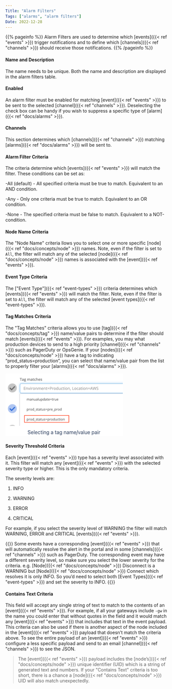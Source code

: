 ```yaml
---
Title: "Alarm Filters"
Tags: ["alarms", "alarm filters"]
Date: 2022-12-28
---
```


{{% pageinfo %}}
Alarm Filters are used to determine which [events]({{< ref "events" >}}) trigger notifications and to define which [channels]({{< ref "channels" >}}) should receive those notifications.
{{% /pageinfo %}}

#### Name and Description

The name needs to be unique. Both the name and description are displayed in the alarm filters table.

#### Enabled

An alarm filter must be enabled for matching [event]({{< ref "events" >}}) to be sent to the selected [channel]({{< ref "channels" >}}). Deselecting the check box can be handy if you wish to suppress a specific type of [alarm]({{< ref "docs/alarms" >}}).

#### Channels

This section determines which [channels]({{< ref "channels" >}}) matching [alarms]({{< ref "docs/alarms" >}}) will be sent to.

#### Alarm Filter Criteria

The criteria determine which [events]({{< ref "events" >}}) will match the filter. These conditions can be set as:

-All (default) - All specified criteria must be true to match. Equivalent to an AND condition.

-Any - Only one criteria must be true to match. Equivalent to an OR condition.

-None - The specified criteria must be false to match. Equivalent to a NOT-condition.

#### Node Name Criteria

The "Node Name" criteria llows you to select one or more specific [node]({{< ref "docs/concepts/node" >}}) names. Note, even if the filter is set to `All`, the filter will match any of the selected [node]({{< ref "docs/concepts/node" >}}) names is associated with the [event]({{< ref "events" >}}).

#### Event Type Criteria

The ["Event Type"]({{< ref "event-types" >}}) criteria determines which [events]({{< ref "events" >}}) will match the filter. Note, even if the filter is set to `All`, the filter will match any of the selected [event types]({{< ref "event-types" >}}).

#### Tag Matches Criteria

The "Tag Matches" criteria allows you to use [tag]({{< ref "docs/concepts/tag" >}}) name/value pairs to determine if the filter should match [events]({{< ref "events" >}}). For examples, you may what production devices to send to a high priority [channel]({{< ref "channels" >}}) such as PagerDuty or OpsGenie. If your [nodes]({{< ref "docs/concepts/node" >}}) have a tag to indicating “prod_status=production”, you can select that name/value pair from the list to properly filter your [alarms]({{< ref "docs/alarms" >}}).

![img](tag-matches.png)

#### Severity Threshold Criteria

Each [event]({{< ref "events" >}}) type has a severity level associated with it. This filter will match any [event]({{< ref "events" >}}) with the selected severity type or higher. This is the only mandatory criteria.

The severity levels are:

1. INFO

2. WARNING

3. ERROR

4. CRITICAL

For example, if you select the severity level of WARNING the filter will match WARNING, ERROR and CRITICAL [events]({{< ref "events" >}}).

{{<alert>}} Some events have a corresponding [event]({{< ref "events" >}}) that will automatically resolve the alert in the portal and in some [channels]({{< ref "channels" >}}) such as PagerDuty. The corresponding event may have a different severity level, so make sure you select the lower severity for the criteria. e.g. [Node]({{< ref "docs/concepts/node" >}}) Disconnect is a WARNING but [Node]({{< ref "docs/concepts/node" >}}) Connect which resolves it is only INFO. So you’d need to select both [Event Types]({{< ref "event-types" >}}) and set the severity to INFO. {{</alert>}}

#### Contains Text Criteria

This field will accept any single string of text to match to the contents of an [event]({{< ref "events" >}}). For example, if all your gateways include `-gw` in the name you could enter that without quotes in the field and it would match any [event]({{< ref "events" >}}) that includes that text in the event payload. This criteria can also be used if there is another aspect of the node included in the [event]({{< ref "events" >}}) payload that doesn’t match the criteria above. To see the entire payload of an [event]({{< ref "events" >}}) configure a less specific payload and send to an email [channel]({{< ref "channels" >}}) to see the JSON.

> The [event]({{< ref "events" >}}) payload includes the [node’s]({{< ref "docs/concepts/node" >}}) unique identifier (UID) which is a string of generated text and numbers. If your "Contains Text" criteria is too short, there is a chance a [node]({{< ref "docs/concepts/node" >}}) UID will also match unexpectedly.
